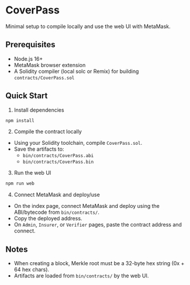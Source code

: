 # CoverPass

Minimal setup to compile locally and use the web UI with MetaMask.

## Prerequisites
- Node.js 16+
- MetaMask browser extension
- A Solidity compiler (local solc or Remix) for building `contracts/CoverPass.sol`

## Quick Start
1) Install dependencies
```bash
npm install
```

2) Compile the contract locally
- Using your Solidity toolchain, compile `CoverPass.sol`.
- Save the artifacts to:
  - `bin/contracts/CoverPass.abi`
  - `bin/contracts/CoverPass.bin`

3) Run the web UI
```bash
npm run web
```

4) Connect MetaMask and deploy/use
- On the index page, connect MetaMask and deploy using the ABI/bytecode from `bin/contracts/`.
- Copy the deployed address.
- On `Admin`, `Insurer`, or `Verifier` pages, paste the contract address and connect.

## Notes
- When creating a block, Merkle root must be a 32-byte hex string (0x + 64 hex chars).
- Artifacts are loaded from `bin/contracts/` by the web UI.

